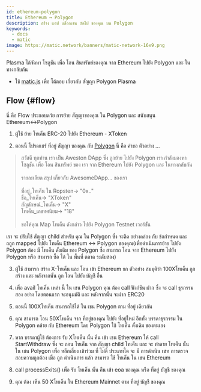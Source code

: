 ```yaml
---
id: ethereum-polygon
title: Ethereum ↔ Polygon
description: สร้าง แอป บล็อกเชน ถัดไป ของคุณ บน Polygon
keywords:
  - docs
  - matic
image: https://matic.network/banners/matic-network-16x9.png
---
```


Plasma ได้จัดหา โซลูชัน เพื่อ โอน สินทรัพย์ของคุณ จาก Ethereum ไปยัง Polygon และ ในทางกลับกัน
* ใช้ [matic.js](https://github.com/maticnetwork/matic.js) เพื่อ โต้ตอบ เกี่ยวกับ สัญญา Polygon Plasma

<!-- * [getting-started](https://maticnetwork.github.io/matic.js/): Set-up the environment for maticjs.
1. [(Ethereum → Matic)](/docs/develop/maticjs/deposit): Deposit assets from root chain to Matic.
2. [(Matic ↔ Matic)](/docs/develop/maticjs/transfer): Transfer assets between accounts on Matic.
3. [(Matic → Ethereum)](/docs/develop/maticjs/withdraw): Withdraw assets from Matic to root chain. -->

## Flow {#flow}
นี่ คือ Flow ประกอบดว้ย การย้าย สัญญาของคุณ ใน Polygon และ สนับสนุน Ethereum↔Polygon

1. ผู้ใช้ ย้าย โทเค็น ERC-20 ไปยัง Ethereum - XToken

2. ตอนนี้ โปรดแชร์ ที่อยู่ สัญญา ของคุณ กับ [Polygon](https://t.me/joinchat/HkoSvlDKW0qKs_kK4Ow0hQ) นี่ คือ คำขอ ตัวอย่าง ...

> สวัสดี ทุกท่าน เรา เป็น Aweston DApp ซึ่ง ถูกย้าย ไปยัง Polygon เรา กำลังมองหา โซลูชัน เพื่อ โอน สินทรัพย์ ของ เรา จาก Ethereum ไปยัง Polygon และ ในทางกลับกัน <br/><br/>
> รายละเอียด สรุป เกี่ยวกับ  AwesomeDApp... ของเรา<br/><br/>
> ที่อยู่_โทเค็น ใน Ropsten-> "0x.."<br/>
> ชื่อ_โทเค็น-> "XToken"<br/>
> สัญลักษณ์_โทเค็น-> "X"<br/>
> โทเค็น_เลขทศนิยม-> "18"<br/><br/>
> ขอให้คุณ Map โทเค็น ดังกล่าว ไปยัง Polygon Testnet เวอร์ชััน <br/>

เรา จะ ปรับใช้ สัญญา child สำหรับ คุณ ใน Polygon ซึ่ง จะติด อย่างคล่อง กับ ข้อกำหนด และ ถถูก mapped ไปยัง โทเค็น Ethereum ↔ Polygon ของคุณ(เพื่อดำเนินการย้าย ไปยัง Polygon ต้อง มี โทเค็น ดั้งเดิม ของ Polygon ซึ่ง สามารถ โอน จาก Ethereum ไปยัง Polygon หรือ สามารถ ซื้อ ได้ ใน พื้นที่ ตลาด ระดับสอง)

3. ผู้ใช้ สามารถ สร้าง X-โทเค็น และ โอน เข้า Ethereum ยก ตัวอย่าง สมมุติว่า 100Xโทเค็น ถูก สร้าง และ หลังจากนั้น ถูก โอน ไปยัง บัญชี อื่น

4. เพื่อ avail โทเค็น เหล่า นี้ ใน เชน Polygon คุณ ต้อง call ฟังก์ชัน ฝาก ซึ่ง จะ call ธุรกรรม สอง อย่าง โดยตอนแรก จะอนุมมัติ และ หลังจากนั้น จะฝาก ERC20

5. ตอนนี้ 100Xโทเค็น สามารถใช้ได้ ใน เชน Polygon ตาม ที่อยู่ เดียวกัน

6. คุณ สามารถ โอน 50Xโทเค็น จาก ที่อยู่ของคุณ ไปยัง ที่อยู่ใหม่ อีกทั้ง บรรดาธุรกรรม ใน Polygon คล้าย กับ Ethereum โดย Polygon ใช้ โทเค็น ดั้งเดิม ของตนเอง

7. หาก บรรดาผู้ใช้ ต้องการ รับ Xโทเค็น นั้น คืน เข้า เชน Ethereum ให้ call StartWithdraw ซึ่ง จะ ถอน โทเค็น จาก สัญญา child โทเค็น และ จะ ทำลาย โทเค็น นั้น ใน เชน Polygon เพื่อ หลีกเลี่ยง เข้าร่วม ที่ ไม่ดี ประเภทใด จะ มี การดำเนิน เซท การตรวจสอบความถูกต้อง เมื่อ ถูก ดำเนินการ แล้ว สามารถ ใช้ โทเค็น ใน เชน Ethereum

8. call processExits() เพื่อ รับ โทเค็น นั้น คืน เข้า eoa ของคุณ หรือ ที่อยู่ บัญชี ของคุณ

9. คุณ ต้อง เห็น 50 Xโทเค็น ใน Ethereum Mainnet ตาม ที่อยู่ บัญชี ของคุณ
